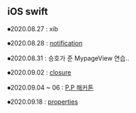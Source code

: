 ## iOS swift

⏺2020.08.27 : xib

⏺2020.08.28 : [notification](https://github.com/lee-yujinn/iOS/tree/master/iOS_notification_pratice)

⏺2020.08.31 : 승호가 준 MypageView 연습..

⏺2020.09.02 : [closure](https://github.com/lee-yujinn/iOS/tree/master/iOS%20swift)

⏺2020.09.04 ~ 06 : [P.P 해커톤](https://github.com/lee-yujinn/iOS/tree/master/P.P%20SP3)

⏺2020.09.18 : [properties](https://github.com/lee-yujinn/iOS/blob/master/iOS%20swift/README%202.md)